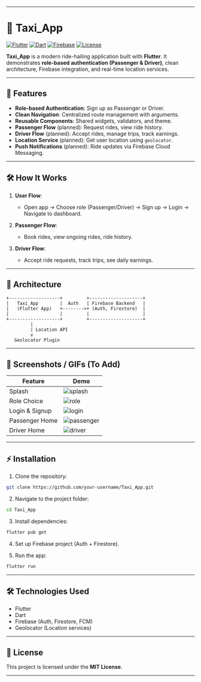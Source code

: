 
---

# 🚖 Taxi\_App

[![Flutter](https://img.shields.io/badge/Flutter-02569B?style=flat\&logo=flutter\&logoColor=white)](https://flutter.dev)
[![Dart](https://img.shields.io/badge/Dart-0175C2?style=flat\&logo=dart\&logoColor=white)](https://dart.dev)
[![Firebase](https://img.shields.io/badge/Firebase-FFCA28?style=flat\&logo=firebase\&logoColor=black)](https://firebase.google.com/)
[![License](https://img.shields.io/badge/License-MIT-green)](LICENSE)

**Taxi\_App** is a modern ride-hailing application built with **Flutter**.
It demonstrates **role-based authentication (Passenger & Driver)**, clean architecture, Firebase integration, and real-time location services.

---

## 🌟 Features

* **Role-based Authentication**: Sign up as Passenger or Driver.
* **Clean Navigation**: Centralized route management with arguments.
* **Reusable Components**: Shared widgets, validators, and theme.
* **Passenger Flow** (planned): Request rides, view ride history.
* **Driver Flow** (planned): Accept rides, manage trips, track earnings.
* **Location Service** (planned): Get user location using `geolocator`.
* **Push Notifications** (planned): Ride updates via Firebase Cloud Messaging.

---

## 🛠 How It Works

1. **User Flow**:

   * Open app → Choose role (Passenger/Driver) → Sign up → Login → Navigate to dashboard.

2. **Passenger Flow**:

   * Book rides, view ongoing rides, ride history.

3. **Driver Flow**:

   * Accept ride requests, track trips, see daily earnings.

---

## 🔗 Architecture

```
+-------------------+         +--------------------+
|   Taxi_App        |  Auth   | Firebase Backend   |
|   (Flutter App)   +-------->+ (Auth, Firestore)  |
|                   |         |                    |
+-------------------+         +--------------------+
         |
         | Location API
         v
   Geolocator Plugin
```

---

## 📸 Screenshots / GIFs (To Add)

| Feature              | Demo                                           |
| -------------------- | ---------------------------------------------- |
| Splash               | ![splash](assets/screenshots/splash.png)       |
| Role Choice          | ![role](assets/screenshots/choice.png)         |
| Login & Signup       | ![login](assets/screenshots/signup.png)        |
| Passenger Home       | ![passenger](assets/screenshots/passenger.png) |
| Driver Home          | ![driver](assets/screenshots/driver.png)       |

---

## ⚡ Installation

1. Clone the repository:

```bash
git clone https://github.com/your-username/Taxi_App.git
```

2. Navigate to the project folder:

```bash
cd Taxi_App
```

3. Install dependencies:

```bash
flutter pub get
```

4. Set up Firebase project (Auth + Firestore).

5. Run the app:

```bash
flutter run
```

---

## 🛠 Technologies Used

* Flutter
* Dart
* Firebase (Auth, Firestore, FCM)
* Geolocator (Location services)

---

## 📄 License

This project is licensed under the **MIT License**.

---



